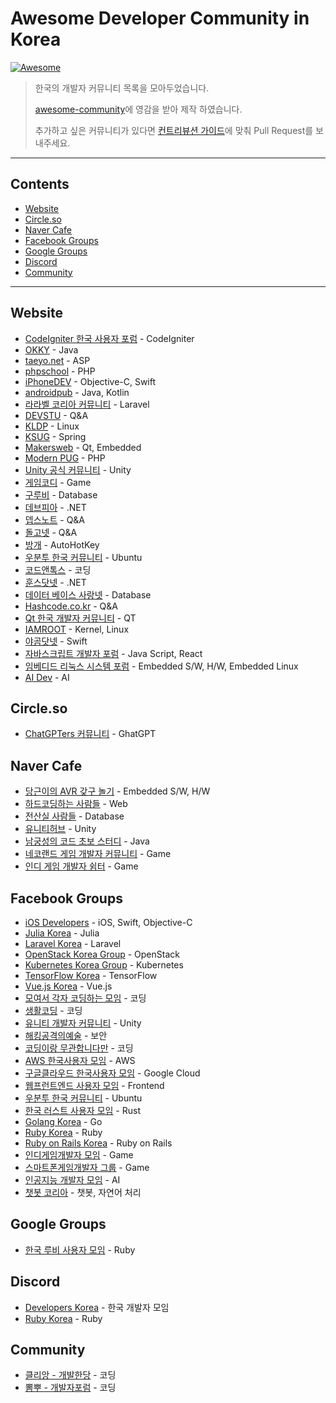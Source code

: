 # Awesome Developer Community in Korea

[![ Awesome ]( https://cdn.rawgit.com/sindresorhus/awesome/d7305f38d29fed78fa85652e3a63e154dd8e8829/media/badge.svg )]( https://github.com/sindresorhus/awesome )

> 한국의 개발자 커뮤니티 목록을 모아두었습니다.
>
> [awesome-community](https://github.com/phpearth/awesome-community)에 영감을 받아 제작 하였습니다.
>
> 추가하고 싶은 커뮤니티가 있다면 [컨트리뷰션 가이드](https://github.com/JihunDev/awesome-developer-community-in-korea/blob/2d7e3646370584e046b7cfb09fb579f3dca3e91b/CONTRIBUTING.md%20)에 맞춰 Pull Request를 보내주세요.

---
## Contents
- [Website](#Website)
- [Circle.so](#circl.so)
- [Naver Cafe](#Naver-Cafe)
- [Facebook Groups](#Facebook-Groups)
- [Google Groups](#Google-Groups)
- [Discord](#Discord)
- [Community](#Community)
---

## Website
- [CodeIgniter 한국 사용자 포럼](https://www.cikorea.net/) - CodeIgniter
- [OKKY](https://okky.kr/) - Java
- [taeyo.net](http://taeyo.net/) - ASP
- [phpschool](https://www.phpschool.com/) - PHP
- [iPhoneDEV](https://iphonedev.co.kr/) - Objective-C, Swift
- [androidpub](https://www.androidpub.com/) - Java, Kotlin
- [라라벨 코리아 커뮤니티](https://laravel.kr/) - Laravel
- [DEVSTU](https://www.devstu.co.kr/) - Q&A
- [KLDP](http://kldp.org) - Linux
- [KSUG](http://ksug.org) - Spring
- [Makersweb](https://www.makersweb.net) - Qt, Embedded
- [Modern PUG](https://modernpug.org/) - PHP
- [Unity 공식 커뮤니티](https://unity3d.com/kr/community/korea) - Unity
- [게임코디](http://gamecodi.com) - Game
- [구루비](http://gurubee.net) - Database
- [데브피아](http://devpia.com) - .NET
- [뎁스노트](http://devsnote.com) - Q&A
- [돌고넷](http://dolgo.net) - Q&A
- [방개](https://banggae.space) - AutoHotKey
- [우분투 한국 커뮤니티](https://www.ubuntu-kr.org/) - Ubuntu
- [코드앤톡스](https://www.codentalks.com/) - 코딩
- [훈스닷넷](http://hoons.net) - .NET
- [데이터 베이스 사랑넷](http://database.sarang.net/) - Database
- [Hashcode.co.kr](http://hashcode.co.kr/) - Q&A
- [Qt 한국 개발자 커뮤니티](http://www.qt-dev.com/) - QT
- [IAMROOT](http://www.iamroot.org/xe/) - Kernel, Linux
- [야곰닷넷](https://yagom.net/) - Swift
- [자바스크립트 개발자 포럼](https://jsdev.kr/) - Java Script, React
- [임베디드 리눅스 시스템 포럼](http://forum.falinux.com/zbxe/) - Embedded S/W, H/W, Embedded Linux
- [AI Dev](http://aidev.co.kr/) - AI

## Circle.so
- [ChatGPTers 커뮤니티](https://www.chatgpters.org/home) - GhatGPT

## Naver Cafe
- [당근이의 AVR 갖구 놀기](https://cafe.naver.com/carroty) - Embedded S/W, H/W
- [하드코딩하는 사람들](https://cafe.naver.com/hacosa) - Web
- [전산실 사람들](https://cafe.naver.com/peopleofit) - Database
- [유니티허브](https://cafe.naver.com/unityhub) - Unity
- [남궁성의 코드 초보 스터디](https://cafe.naver.com/javachobostudy) - Java
- [네코랜드 게임 개발자 커뮤니티](https://cafe.naver.com/nekolandgames) - Game
- [인디 게임 개발자 쉼터](https://cafe.naver.com/indiedev) - Game

## Facebook Groups
- [iOS Developers](https://www.facebook.com/apple.ios.developers/) - iOS, Swift, Objective-C
- [Julia Korea](https://www.facebook.com/groups/juliakorea/) - Julia
- [Laravel Korea](https://www.facebook.com/groups/laravelkorea/) - Laravel
- [OpenStack Korea Group](https://www.facebook.com/groups/openstack.kr/) - OpenStack
- [Kubernetes Korea Group](https://www.facebook.com/groups/k8skr/) - Kubernetes
- [TensorFlow Korea](https://www.facebook.com/groups/TensorFlowKR/) - TensorFlow
- [Vue.js Korea](https://www.facebook.com/groups/vuejs.korea/) - Vue.js
- [모여서 각자 코딩하는 모임](https://www.facebook.com/groups/mogaco/) - 코딩
- [생활코딩](https://www.facebook.com/groups/codingeverybody/) - 코딩
- [유니티 개발자 커뮤니티](https://www.facebook.com/groups/unitykorea/) - Unity
- [해킹공격의예술](https://www.facebook.com/groups/anonymouskr/) - 보안
- [코딩이랑 무관합니다만](https://www.facebook.com/groups/System.out.Coding/) - 코딩
- [AWS 한국사용자 모임](https://www.facebook.com/groups/awskrug) - AWS
- [구글클라우드 한국사용자 모임](https://www.facebook.com/groups/googlecloudkorea) - Google Cloud
- [웹프런트엔드 사용자 모임](https://www.facebook.com/groups/webfrontend) - Frontend
- [우분투 한국 커뮤니티](https://www.facebook.com/groups/ubuntu.ko/) - Ubuntu
- [한국 러스트 사용자 모임](https://www.facebook.com/groups/rustlang) - Rust
- [Golang Korea](https://www.facebook.com/groups/363044070539745) - Go
- [Ruby Korea](http://www.facebook.com/groups/rubykr) - Ruby
- [Ruby on Rails Korea](https://www.facebook.com/groups/rubyonrailskorea/) - Ruby on Rails
- [인디게임개발자 모임](https://www.facebook.com/groups/indiera/) - Game
- [스마트폰게임개발자 그룹](https://www.facebook.com/groups/kmgda/) - Game
- [인공지능 개발자 모임](https://www.facebook.com/groups/AIDevKr/?mibextid=HsNCOg) - AI
- [챗봇 코리아](https://www.facebook.com/groups/ChatbotDevKR/) - 챗봇, 자연어 처리

## Google Groups
- [한국 루비 사용자 모임](https://groups.google.com/d/forum/rubykr) - Ruby

## Discord
- [Developers Korea](https://discord.gg/kTm7xAfaNv) - 한국 개발자 모임
- [Ruby Korea](https://discord.gg/uHQj7X68Mf) - Ruby

## Community
- [클리앙 - 개발한당](https://www.clien.net/service/board/cm_app) - 코딩
- [뽐뿌 - 개발자포럼](http://www.ppomppu.co.kr/zboard/zboard.php?id=developer) - 코딩
